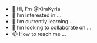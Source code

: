 - 👋 Hi, I’m @KiraKyria
- 👀 I’m interested in ...
- 🌱 I’m currently learning ...
- 💞️ I’m looking to collaborate on ...
- 📫 How to reach me ...

<!---
KiraKyria/KiraKyria is a ✨ special ✨ repository because its `README.md` (this file) appears on your GitHub profile.
You can click the Preview link to take a look at your changes.
--->
